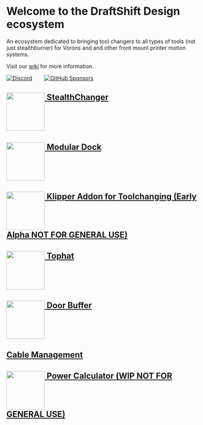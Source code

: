 # Welcome to the DraftShift Design ecosystem

An ecosystem dedicated to bringing tool changers to all types of tools (not just stealthburner) for Vorons and and other front mount printer motion systems.

Visit our  [wiki](https://github.com/DraftShift/StealthChanger/wiki) for more information.

<a href="https://discord.gg/jJs73c6vSc" target="_blank" alt="Join our Discord">![Discord](https://img.shields.io/discord/1226846451028725821?logo=discord&logoColor=%23ffffff&label=Join%20our%20Discord&labelColor=%237785cc&color=%23adf5ff)</a>
&nbsp;&nbsp;&nbsp;&nbsp;&nbsp;&nbsp;
<a href="https://github.com/sponsors/DraftShift" target="_blank" alt="Sponsor Us">![GitHub Sponsors](https://img.shields.io/github/sponsors/DraftShift?logo=githubsponsors&label=Sponsors&labelColor=rgb(246%2C%20248%2C%20250)&color=rgb(191%2C%2057%2C%20137))</a>



## [<img src="../../../../StealthChanger/blob/main/media/Stealthchanger_logo.png?raw=true" height="100" align="top" /> StealthChanger](../../../../StealthChanger)

## [<img src="../../../../ModularDock/blob/main/media/images/ModularDock_logo.png?raw=true" height="100" align="top" /> Modular Dock](../../../../ModularDock)

## [<img src="../../../../klipper-toolchanger/blob/main/media/klipper_toolchanger_logo.png?raw=true" height="100" align="top" /> Klipper Addon for Toolchanging (Early Alpha NOT FOR GENERAL USE)](../../../../klipper-toolchanger)

## [<img src="../../../../Tophat/blob/main/Media/Tophat_logo.png?raw=true" height="100" align="top" /> Tophat](../../../../Tophat)

## [<img src="../../../../DoorBuffer/blob/main/Media/DoorBuffer_logo.png?raw=true" height="100" align="top" /> Door Buffer](../../../../DoorBuffer)

## [Cable Management](../../../../CableManagement)

## [<img src="../../../../PowerCalc/blob/main/media/PowerCalc_logo.png?raw=true" height="100" align="top" /> Power Calculator (WIP NOT FOR GENERAL USE)](../../../../PowerCalc)
